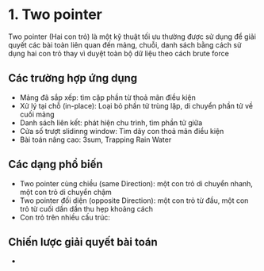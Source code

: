 # 1. Two pointer

Two pointer (Hai con trỏ) là một kỹ thuật tối ưu thường được sử dụng để giải quyết các bài toàn liên quan đến mảng, chuỗi, danh sách bằng cách sử dụng hai con trỏ thay vì duyệt toàn bộ dữ liệu theo cách brute force

## Các trường hợp ứng dụng

* Mảng đã sắp xếp: tìm cặp phần từ thoả mãn điều kiện&#x20;
* Xử lý tại chỗ (in-place): Loại bỏ phần tử trùng lặp, di chuyển phần tử về cuối mảng
* Danh sách liên kết: phát hiện chu trình, tìm phần tử giữa
* Cửa số trượt slidinng window: Tìm dãy con thoả mãn điều kiện
* Bài toán nâng cao: 3sum, Trapping Rain Water

## Các dạng phổ biến

* Two pointer cùng chiều (same Direction): một con trỏ di chuyển nhanh, một con trỏ di chuyển chậm&#x20;
* Two pointer đối diện (opposite Direction): một con trỏ từ đầu, một con trỏ từ cuối dần dần thu hẹp khoảng cách
* Con trỏ trên nhiều cấu trúc:

## Chiến lược giải quyết bài toán

*

